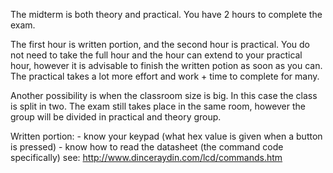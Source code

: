 The midterm is both theory and practical.
You have 2 hours to complete the exam.

The first hour is written portion, and the second hour is practical. You do not need to take
the full hour and the hour can extend to your practical hour, however it is advisable to finish
the written potion as soon as you can. The practical takes a lot more effort and work + time
to complete for many.

Another possibility is when the classroom size is big. In this case the class is split in two.
The exam still takes place in the same room, however the group will be divided in practical and 
theory group.

Written portion:
	- know your keypad (what hex value is given when a button is pressed)
	- know how to read the datasheet (the command code specifically)
	see: http://www.dinceraydin.com/lcd/commands.htm
